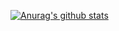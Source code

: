 [![Anurag's github stats](https://github-readme-stats.vercel.app/api?username=linzowo)](https://github.com/anuraghazra/github-readme-stats)
